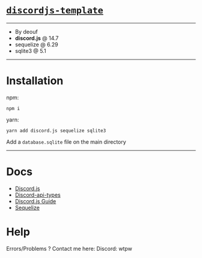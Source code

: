 # [`discordjs-template`](https://github.com/krr4m/discordjs-template)

---

- By deouf
- **discord.js** @ 14.7
- sequelize @ 6.29
- sqlite3 @ 5.1

---
# Installation
npm:
```
npm i
```
yarn:
```
yarn add discord.js sequelize sqlite3
```
Add a `database.sqlite` file on the main directory

---
# Docs
- [Discord.js](https://discord.js.org/#/docs/discord.js/main/general/welcome)
- [Discord-api-types](https://discord-api-types.dev/)
- [Discord.js Guide](https://discordjs.guide/)
- [Sequelize](https://sequelize.org/)

# Help
Errors/Problems ? Contact me here: Discord: wtpw
